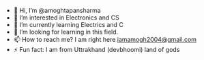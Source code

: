 - 👋 Hi, I’m @amoghtapansharma
- 👀 I’m interested in Electronics and CS
- 🌱 I’m currently learning Electrics and C
- 💞️ I’m looking for learning in this field.
- 📫 How to reach me? I am right here iamamogh2004@gmail.com
- ⚡ Fun fact: I am from Uttrakhand (devbhoomi) land of gods

<!---
amoghtapansharma/amoghtapansharma is a ✨ special ✨ repository because its `README.md` (this file) appears on your GitHub profile.
You can click the Preview link to take a look at your changes.
--->
